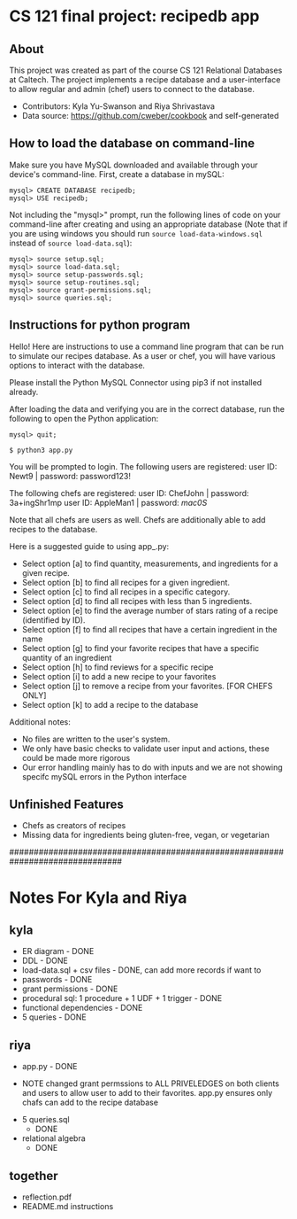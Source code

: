 # CS 121 final project: recipedb app

## About
This project was created as part of the course CS 121 Relational Databases at
Caltech. The project implements a recipe database and a user-interface to
allow regular and admin (chef) users to connect to the database.
* Contributors: Kyla Yu-Swanson and Riya Shrivastava
* Data source: https://github.com/cweber/cookbook and self-generated

## How to load the database on command-line
Make sure you have MySQL downloaded and available through your
device's command-line. First, create a database in mySQL:
```
mysql> CREATE DATABASE recipedb;
mysql> USE recipedb;
```

Not including the "mysql>" prompt, run the following lines of code on your
command-line after creating and using an appropriate database (Note that if
you are using windows you should run `source load-data-windows.sql` instead of
`source load-data.sql`):
```
mysql> source setup.sql;
mysql> source load-data.sql;
mysql> source setup-passwords.sql;
mysql> source setup-routines.sql;
mysql> source grant-permissions.sql;
mysql> source queries.sql;
```

## Instructions for python program
Hello! Here are instructions to use a command line program that can be run to simulate our recipes
database. As a user or chef, you will have various options to interact with the database.

Please install the Python MySQL Connector using pip3 if not installed already.

After loading the data and verifying you are in the correct database, run the following to open the Python application:

```
mysql> quit;

$ python3 app.py
```

You will be prompted to login. The following users are registered:
user ID: Newt9 | password: password123!

The following chefs are registered:
user ID: ChefJohn | password: 3a+ingShr1mp
user ID: AppleMan1 | password: *mac0S*

Note that all chefs are users as well. Chefs are additionally able to add recipes to the database.

Here is a suggested guide to using app_.py:
* Select option [a] to find quantity, measurements, and ingredients for a given recipe.
* Select option [b] to find all recipes for a given ingredient.
* Select option [c] to find all recipes in a specific category.
* Select option [d] to find all recipes with less than 5 ingredients.
* Select option [e] to find the average number of stars rating of a recipe (identified by ID).
* Select option [f] to find all recipes that have a certain ingredient in the name
* Select option [g] to find your favorite recipes that have a specific quantity of an ingredient
* Select option [h] to find reviews for a specific recipe
* Select option [i] to add a new recipe to your favorites
* Select option [j] to remove a recipe from your favorites.
[FOR CHEFS ONLY]
* Select option [k] to add a recipe to the database

Additional notes:
* No files are written to the user's system.
* We only have basic checks to validate user input and actions, these could be made more rigorous
* Our error handling mainly has to do with inputs and we are not showing specifc mySQL errors in the Python interface

## Unfinished Features
* Chefs as creators of recipes
* Missing data for ingredients being gluten-free, vegan, or vegetarian

###############################################################################

# Notes For Kyla and Riya

## kyla
* ER diagram - DONE
* DDL - DONE
* load-data.sql + csv files - DONE, can add more records if want to
* passwords - DONE
* grant permissions - DONE
* procedural sql: 1 procedure + 1 UDF + 1 trigger - DONE
* functional dependencies - DONE
* 5 queries - DONE

## riya
* app.py - DONE
- NOTE changed grant permssions to ALL PRIVELEDGES on both clients and users to allow user to add to their favorites. app.py ensures only chafs can add to the recipe database
* 5 queries.sql
  - DONE
* relational algebra
  - DONE

## together
* reflection.pdf
* README.md instructions
